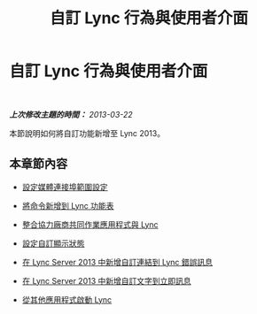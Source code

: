 ﻿---
title: 自訂 Lync 行為與使用者介面
TOCTitle: 自訂 Lync 行為與使用者介面
ms:assetid: 1196dfe5-eb2b-4e57-9bda-d247f341b0b9
ms:mtpsurl: https://technet.microsoft.com/zh-tw/library/Gg398200(v=OCS.15)
ms:contentKeyID: 49290130
ms.date: 08/10/2015
mtps_version: v=OCS.15
ms.translationtype: HT
---

# 自訂 Lync 行為與使用者介面

 

_**上次修改主題的時間：** 2013-03-22_

本節說明如何將自訂功能新增至 Lync 2013。

## 本章節內容

  - [設定媒體連接埠範圍設定](lync-server-2013-configuring-media-port-range-settings.md)

  - [將命令新增到 Lync 功能表](lync-server-2013-adding-commands-to-lync-menus.md)

  - [整合協力廠商共同作業應用程式與 Lync](lync-server-2013-integrating-a-third-party-collaboration-application-with-lync.md)

  - [設定自訂顯示狀態](lync-server-2013-configuring-custom-presence-states.md)

  - [在 Lync Server 2013 中新增自訂連結到 Lync 錯誤訊息](lync-server-2013-adding-a-custom-link-to-lync-error-messages.md)

  - [在 Lync Server 2013 中新增自訂文字到立即訊息](lync-server-2013-adding-custom-text-to-instant-messages.md)

  - [從其他應用程式啟動 Lync](lync-server-2013-starting-lync-from-another-application.md)

